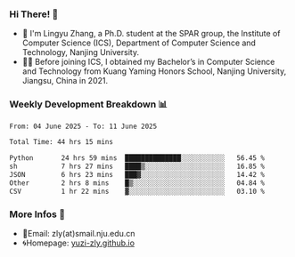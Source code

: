 ### Hi There! 👋 
- 🐳 I'm Lingyu Zhang, a Ph.D. student at the SPAR group, the Institute of Computer Science (ICS), Department of Computer Science and Technology, Nanjing University.
- 🧑‍🎓 Before joining ICS, I obtained my Bachelor’s in Computer Science and Technology from Kuang Yaming Honors School, Nanjing University, Jiangsu, China in 2021.

### Weekly Development Breakdown :bar_chart:

<!--START_SECTION:waka-->

```txt
From: 04 June 2025 - To: 11 June 2025

Total Time: 44 hrs 15 mins

Python       24 hrs 59 mins  ██████████████░░░░░░░░░░░   56.45 %
sh           7 hrs 27 mins   ████▒░░░░░░░░░░░░░░░░░░░░   16.85 %
JSON         6 hrs 23 mins   ███▓░░░░░░░░░░░░░░░░░░░░░   14.42 %
Other        2 hrs 8 mins    █▒░░░░░░░░░░░░░░░░░░░░░░░   04.84 %
CSV          1 hr 22 mins    ▓░░░░░░░░░░░░░░░░░░░░░░░░   03.10 %
```

<!--END_SECTION:waka-->

<!--
### Github Contributions :octocat:

![](https://raw.githubusercontent.com/yuzi-zly/yuzi-zly/output/github-contribution-grid-snake.svg)              
-->

### More Infos 📖

- 📧Email: zly(at)smail.nju.edu.cn
- 🌀Homepage: [yuzi-zly.github.io](https://yuzi-zly.github.io/)
